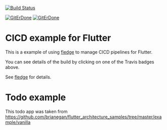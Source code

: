[![Build Status](https://travis-ci.org/mmcc007/todo.svg)](https://travis-ci.org/mmcc007/todo)


[![GitErDone](https://play.google.com/intl/en_us/badges/images/badge_new.png)](https://play.google.com/store/apps/details?id=com.orbsoft.todo)
[![GitErDone](https://linkmaker.itunes.apple.com/en-us/badge-lrg.svg)](https://itunes.apple.com/us/app/giterdone/id1450240301)

#  CICD example for Flutter

This is a example of using [fledge](https://github.com/mmcc007/fledge) to manage CICD pipelines for Flutter. 

You can see details of the build by clicking on one of the Travis badges above.

See [fledge](https://github.com/mmcc007/fledge) for details.

# Todo example

This todo app was taken from https://github.com/brianegan/flutter_architecture_samples/tree/master/example/vanilla